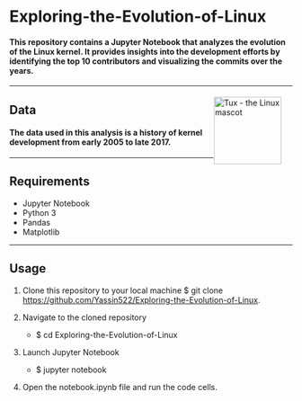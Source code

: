 # Exploring-the-Evolution-of-Linux
#### This repository contains a Jupyter Notebook that analyzes the evolution of the Linux kernel. It provides insights into the development efforts by identifying the top 10 contributors and visualizing the commits over the years.
---
<p><a href="https://commons.wikimedia.org/wiki/File:Tux.svg">
<img style="float: right;margin:5px 20px 5px 1px" width="120" src="https://i.postimg.cc/NfcXbVf6/tux.png" alt="Tux - the Linux mascot">
</a></p>


## Data
#### The data used in this analysis is a history of kernel development from early 2005 to late 2017.
---
## Requirements
* Jupyter Notebook
* Python 3
* Pandas
* Matplotlib

----
## Usage
1. Clone this repository to your local machine
$ git clone https://github.com/Yassin522/Exploring-the-Evolution-of-Linux.

2. Navigate to the cloned repository
    * $ cd Exploring-the-Evolution-of-Linux

3. Launch Jupyter Notebook
    * $ jupyter notebook
   
4. Open the notebook.ipynb file and run the code cells.

